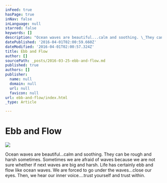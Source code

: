 ```yaml
---
inFeed: true
hasPage: true
inNav: false
inLanguage: null
starred: false
keywords: []
description: "Ocean waves are beautiful...calm and soothing. \_They can be rough and harsh sometimes. \_Sometimes we are afraid of waves because we are not sure whether if next waves are big and harsh. \_Life has certainly ebb and flow like ocean waves. \_We are forced to go under the waves...close our eyes. \_Then, we hear our inner voice....trust yourself and trust within."
datePublished: '2016-04-01T02:00:59.660Z'
dateModified: '2016-04-01T02:00:57.324Z'
title: Ebb and Flow
author: []
sourcePath: _posts/2016-03-25-ebb-and-flow.md
published: true
authors: []
publisher:
  name: null
  domain: null
  url: null
  favicon: null
url: ebb-and-flow/index.html
_type: Article

---
```

# Ebb and Flow
![](https://the-grid-user-content.s3-us-west-2.amazonaws.com/fba187ef-1cd7-41c3-bb06-3c9878f18984.jpg)

Ocean waves are beautiful...calm and soothing.  They can be rough and harsh sometimes.  Sometimes we are afraid of waves because we are not sure whether if next waves are big and harsh.  Life has certainly ebb and flow like ocean waves.  We are forced to go under the waves...close our eyes.  Then, we hear our inner voice....trust yourself and trust within.